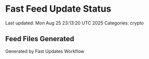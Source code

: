 # Fast Feed Update Status
Last updated: Mon Aug 25 23:13:20 UTC 2025
Categories: crypto

## Feed Files Generated

Generated by Fast Updates Workflow
